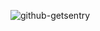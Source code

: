 ![github-getsentry](https://github.com/user-attachments/assets/068d49dd-cc29-456e-b61f-611b85f60f6d)
